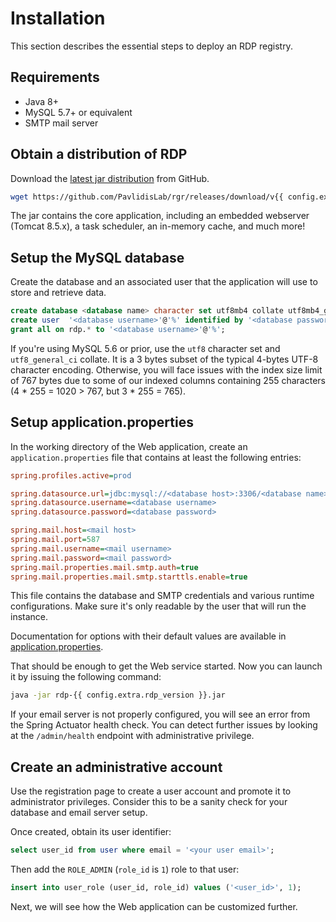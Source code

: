 # Installation

This section describes the essential steps to deploy an RDP registry.

## Requirements

- Java 8+
- MySQL 5.7+ or equivalent
- SMTP mail server

## Obtain a distribution of RDP

Download the [latest jar distribution](https://github.com/PavlidisLab/rgr/releases/latest) from GitHub.

```bash
wget https://github.com/PavlidisLab/rgr/releases/download/v{{ config.extra.rdp_version }}/rdp-{{ config.extra.rdp_version }}.jar
```

The jar contains the core application, including an embedded webserver (Tomcat 8.5.x),
a task scheduler, an in-memory cache, and much more!

## Setup the MySQL database

Create the database and an associated user that the application will use to
store and retrieve data.

```sql
create database <database name> character set utf8mb4 collate utf8mb4_general_ci;
create user  '<database username>'@'%' identified by '<database password>';
grant all on rdp.* to '<database username>'@'%';
```

If you're using MySQL 5.6 or prior, use the `utf8` character set and `utf8_general_ci` collate. It is a 3 bytes subset
of the typical 4-bytes UTF-8 character encoding. Otherwise, you will face issues with the index size limit of 767 bytes
due to some of our indexed columns containing 255 characters (4 * 255 = 1020 > 767, but 3 * 255 = 765).

## Setup application.properties

In the working directory of the Web application, create an `application.properties`
file that contains at least the following entries:

```ini
spring.profiles.active=prod

spring.datasource.url=jdbc:mysql://<database host>:3306/<database name>
spring.datasource.username=<database username>
spring.datasource.password=<database password>

spring.mail.host=<mail host>
spring.mail.port=587
spring.mail.username=<mail username>
spring.mail.password=<mail password>
spring.mail.properties.mail.smtp.auth=true
spring.mail.properties.mail.smtp.starttls.enable=true
```

This file contains the database and SMTP credentials and various runtime
configurations. Make sure it's only readable by the user that will run the
instance.

Documentation for options with their default values are available in [application.properties](https://github.com/PavlidisLab/rgr/blob/development/src/main/resources/application.properties).

That should be enough to get the Web service started. Now you can launch it by
issuing the following command:

```bash
java -jar rdp-{{ config.extra.rdp_version }}.jar
```

If your email server is not properly configured, you will see an error from the
Spring Actuator health check. You can detect further issues by looking at the
`/admin/health` endpoint with administrative privilege.

## Create an administrative account

Use the registration page to create a user account and promote it to administrator privileges. Consider this to be a
sanity check for your database and email server setup.

Once created, obtain its user identifier:

```sql
select user_id from user where email = '<your user email>';
```

Then add the `ROLE_ADMIN` (`role_id` is `1`) role to that user:

```sql
insert into user_role (user_id, role_id) values ('<user_id>', 1);
```

Next, we will see how the Web application can be customized further.
